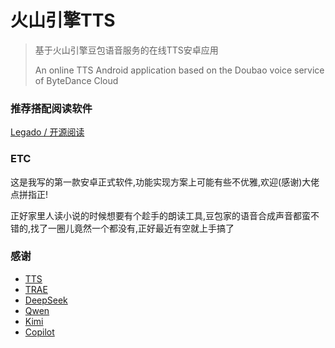 # 火山引擎TTS

> 基于火山引擎豆包语音服务的在线TTS安卓应用
>
> An online TTS Android application based on the Doubao voice service of ByteDance Cloud

### 推荐搭配阅读软件

[Legado / 开源阅读](https://github.com/gedoor/legado)

### ETC

这是我写的第一款安卓正式软件,功能实现方案上可能有些不优雅,欢迎(感谢)大佬点拼指正!

正好家里人读小说的时候想要有个趁手的朗读工具,豆包家的语音合成声音都蛮不错的,找了一圈儿竟然一个都没有,正好最近有空就上手搞了

### 感谢

- [TTS](https://github.com/ag2s20150909/TTS)
- [TRAE](https://www.trae.cn)
- [DeepSeek](https://www.deepseek.com)
- [Qwen](https://www.aliyun.com/product/tongyi)
- [Kimi](https://www.kimi.com/zh/)
- [Copilot](https://copilot.microsoft.com/)
